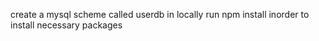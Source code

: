 create a mysql scheme called userdb in locally
run npm install inorder to install necessary packages
